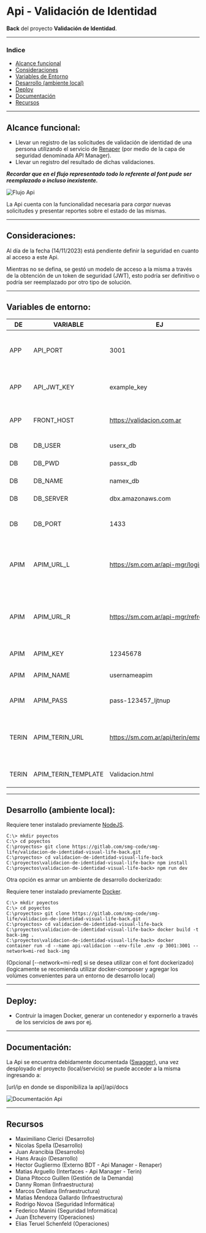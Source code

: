# Api - Validación de Identidad

**Back** del proyecto **Validación de Identidad**.
___

### Indice

* [Alcance funcional](#afun)
* [Consideraciones](#con)
* [Variables de Entorno](#env)
* [Desarrollo (ambiente local)](#desa)
* [Deploy](#depl)
* [Documentación](#docu)
* [Recursos](#recu)

___

<div id="afun" />

## Alcance funcional:

* Llevar un registro de las solicitudes de validación de identidad de una persona utilizando el servicio de [Renaper](https://www.argentina.gob.ar/interior/renaper) (por medio de la capa de seguridad denominada API Manager).
* Llevar un registro del resultado de dichas validaciones.

***Recordar que en el flujo representado todo lo referente al font pude ser reemplazado o incluso inexistente.***

![Flujo Api](docs/flujo.svg?raw=true "Flujo Api")

La Api cuenta con la funcionalidad necesaria para *cargar* nuevas solicitudes y presentar reportes sobre el estado de las mismas.

___

<div id="con" />

## Consideraciones:

Al día de la fecha (14/11/2023) está pendiente definir la seguridad en cuanto al acceso a este Api.

Mientras no se defina, se gestó un modelo de acceso a la misma a través de la obtención de un token de seguridad (JWT), esto podría ser definitivo o podría ser reemplazado por otro tipo de solución.
___

<div id="env" />

## Variables de entorno:

|DE   |VARIABLE           |EJ                                  |OBSERVACIONES                                                                                    |
|-----|-------------------|------------------------------------|-------------------------------------------------------------------------------------------------|
|APP  |API_PORT           |3001                                |Puerto en el cual escucha la APP (ojo no es la del contenedor docker)                            |
|APP  |API_JWT_KEY        |example_key                         |Se utiliza para encriptar las contraseñas de los usuarios                                        |
|APP  |FRONT_HOST         |https://validacion.com.ar           |URL en la cual se expone el front que acompaña esta API                                          |
|DB   |DB_USER            |userx_db                            |Usuario de la base de datos                                                                      |
|DB   |DB_PWD             |passx_db                            |Contraseña de la base de datos                                                                   |
|DB   |DB_NAME            |namex_db                            |Nombre de la base de datos                                                                       |
|DB   |DB_SERVER          |dbx.amazonaws.com                   |Servidor de la base de datos                                                                     |
|DB   |DB_PORT            |1433                                |Puerto de escucha del servidor de la base de datos                                               |
|APIM |APIM_URL_L         |https://sm.com.ar/api-mgr/login     |End point del servicio de Api Manager para autenticarse y obtener credenciales                   |
|APIM |APIM_URL_R         |https://sm.com.ar/api-mgr/refresh   |End point del servicio de Api Manager para refrescar credenciales (Antes de los 30 mins WTF?)    |
|APIM |APIM_KEY           |12345678                            |Key del servicio de Api Manager                                                                  |
|APIM |APIM_NAME          |usernameapim                        |Usuario del servicio de Api Manager                                                              |
|APIM |APIM_PASS          |pass-123457_ljtnup                  |Contraseña del servicio de Api Manager                                                           |
|TERIN|APIM_TERIN_URL     |https://sm.com.ar/api/terin/emails/ |End point de la regla Api Manager para el uso del servicio de Terin (envío de mails)             |
|TERIN|APIM_TERIN_TEMPLATE|Validacion.html                     |Tipo de template a utilizar en los envíos de mail                                                |

___

<div id="desa" />

## Desarrollo (ambiente local):

Requiere tener instalado previamente [NodeJS](https://nodejs.org/en).

```
C:\> mkdir poyectos
C:\> cd poyectos
C:\proyectos> git clone https://gitlab.com/smg-code/smg-life/validacion-de-identidad-visual-life-back.git
C:\proyectos> cd validacion-de-identidad-visual-life-back
C:\proyectos\validacion-de-identidad-visual-life-back> npm install
C:\proyectos\validacion-de-identidad-visual-life-back> npm run dev
```

Otra opción es armar un ambiente de desarrollo dockerizado:

Requiere tener instalado previamente [Docker](https://www.docker.com/).

```
C:\> mkdir poyectos
C:\> cd poyectos
C:\proyectos> git clone https://gitlab.com/smg-code/smg-life/validacion-de-identidad-visual-life-back.git
C:\proyectos> cd validacion-de-identidad-visual-life-back
C:\proyectos\validacion-de-identidad-visual-life-back> docker build -t back-img .
C:\proyectos\validacion-de-identidad-visual-life-back> docker container run -d --name api-validacion --env-file .env -p 3001:3001 --network=mi-red back-img
```
(Opcional [--network=mi-red] si se desea utilizar con el font dockerizado)
(logicamente se recomienda utilizar docker-composer y agregar los volúmes convenientes para un entorno de desarrollo local)

___

<div id="depl" />

## Deploy:

* Contruir la imagen Docker, generar un contenedor y expornerlo a través de los servicios de aws por ej.

___

<div id="docu" />

## Documentación:

La Api se encuentra debidamente documentada ([Swagger](https://swagger.io/)), una vez desployado el proyecto (local/servicio) se puede acceder a la misma ingresando a:

[url/ip en donde se disponibiliza la api]/api/docs

![Documentación Api](docs/swagger.png?raw=true "Documentación Api")

___

<div id="recu" />

## Recursos

* Maximiliano Clerici (Desarrollo)
* Nicolas Spella (Desarrollo)
* Juan Arancibia (Desarrollo)
* Hans Araujo (Desarrollo)
* Hector Gugliermo (Externo BDT - Api Manager - Renaper)
* Matias Arguello (Interfaces - Api Manager - Terin)
* Diana Pitocco Guillen (Gestión de la Demanda)
* Danny Roman (Infraestructura)
* Marcos Orellana (Infraestructura)
* Matias Mendoza Gallardo (Infraestructura)
* Rodrigo Novoa (Seguridad Informática)
* Federico Manini (Seguridad Informática)
* Juan Etcheverry (Operaciones)
* Elias Teruel Schenfeld (Operaciones)